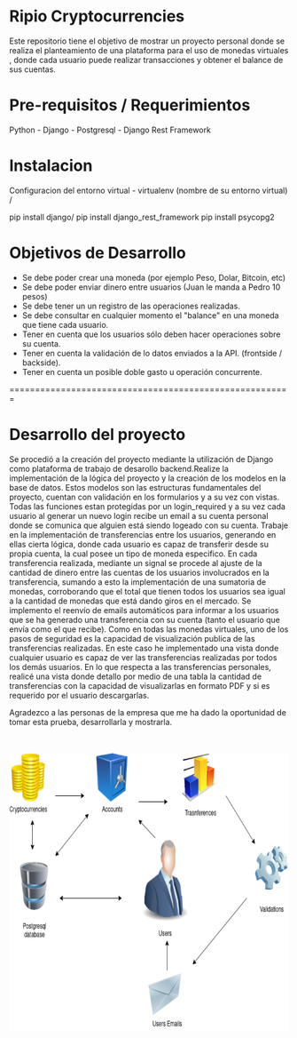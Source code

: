Ripio Cryptocurrencies
=======================================================

Este repositorio tiene el objetivo de mostrar un proyecto 
personal donde se realiza el planteamiento de una plataforma
para el uso de monedas virtuales , donde cada usuario puede
realizar transacciones y obtener el balance de sus cuentas.

Pre-requisitos / Requerimientos
=====================
Python - Django - Postgresql - Django Rest Framework

Instalacion
=============================

Configuracion del entorno virtual - virtualenv (nombre de su entorno virtual) /

 pip install django/
 pip install django_rest_framework
 pip install psycopg2


Objetivos de Desarrollo
=============================
- Se debe poder crear una moneda (por ejemplo Peso, Dolar, Bitcoin, etc)
- Se debe poder enviar dinero entre usuarios (Juan le manda a Pedro 10 pesos)
- Se debe tener un un registro de las operaciones realizadas.
- Se debe consultar en cualquier momento el "balance" en una moneda que tiene cada
  usuario.
- Tener en cuenta que los usuarios sólo deben hacer operaciones sobre su cuenta.
- Tener en cuenta la validación de lo datos enviados a la API. (frontside / backside).
- Tener en cuenta un posible doble gasto u operación concurrente.


=======================================================

Desarrollo del proyecto
=======================================================
Se procedió a la creación del proyecto mediante la utilización de Django
 como plataforma de trabajo de desarollo
 backend.Realize la implementación de la lógica del proyecto y la creación de los modelos en la base de datos. Estos modelos son las estructuras fundamentales del proyecto, cuentan con validación en los formularios y a su vez con vistas.
 Todas las funciones estan protegidas por un login_required y a su vez cada usuario al generar un nuevo login recibe un email a su cuenta personal donde se comunica que alguien está siendo logeado con su cuenta.
Trabaje en la implementación de transferencias entre los usuarios, generando en ellas cierta lógica, donde cada usuario es capaz de transferir desde su propia cuenta, la cual posee un tipo de moneda especifico. En cada transferencia realizada, mediante un signal se procede al ajuste de la cantidad de dinero entre las cuentas de los usuarios involucrados en la transferencia, sumando a esto la implementación de una sumatoria de monedas, corroborando que el total que tienen todos los usuarios sea igual a la cantidad de monedas que está dando giros en el mercado. Se implemento el reenvío de emails automáticos para informar a los usuarios que se ha generado una transferencia con su cuenta (tanto el usuario que envía como el que recibe).
 Como en todas las monedas virtuales, uno de los pasos de seguridad es la capacidad de visualización publica de las transferencias realizadas. En este caso he implementado una vista donde cualquier usuario es capaz de ver las transferencias realizadas por todos los demás usuarios. En lo que respecta a las transferencias personales, realicé una vista donde detallo por medio de una tabla la cantidad de transferencias con la capacidad de visualizarlas en formato PDF y si es requerido por el usuario descargarlas.


Agradezco a las personas de la empresa que
me ha dado la oportunidad de tomar esta prueba,
desarrollarla y mostrarla.

<br>
<br>


<img src="Ripio/images/Untitled Diagram(1).png" width="800" height="500">
